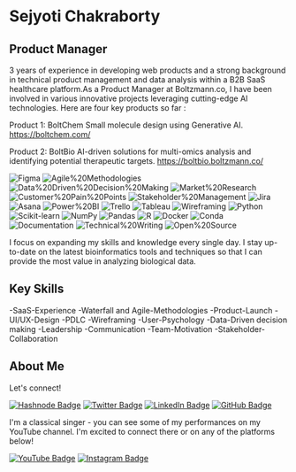 # Sejyoti Chakraborty

## Product Manager
3 years of experience in developing web products and a strong background in technical product management and data analysis within a B2B SaaS healthcare platform.As a Product Manager at Boltzmann.co, I have been involved in various innovative projects leveraging cutting-edge AI technologies. Here are four key products so far : 

Product 1: BoltChem
Small molecule design using Generative AI.
https://boltchem.com/

Product 2: BoltBio
AI-driven solutions for multi-omics analysis and identifying potential therapeutic targets.
https://boltbio.boltzmann.co/


![Figma](https://img.shields.io/badge/-Figma-F24E1E?style=flat)
![Agile%20Methodologies](https://img.shields.io/badge/-Agile%20Methodologies-FF6347?style=flat)
![Data%20Driven%20Decision%20Making](https://img.shields.io/badge/-Data%20Driven%20Decision%20Making-4682B4?style=flat)
![Market%20Research](https://img.shields.io/badge/-Market%20Research-32CD32?style=flat)
![Customer%20Pain%20Points](https://img.shields.io/badge/-Customer%20Pain%20Points-FF4500?style=flat)
![Stakeholder%20Management](https://img.shields.io/badge/-Stakeholder%20Management-8A2BE2?style=flat)
![Jira](https://img.shields.io/badge/-Jira-0052CC?style=flat)
![Asana](https://img.shields.io/badge/-Asana-F06A6A?style=flat)
![Power%20BI](https://img.shields.io/badge/-Power%20BI-F2C811?style=flat)
![Trello](https://img.shields.io/badge/-Trello-0079BF?style=flat)
![Tableau](https://img.shields.io/badge/-Tableau-E97627?style=flat)
![Wireframing](https://img.shields.io/badge/-Wireframing-9B59B6?style=flat)
![Python](https://img.shields.io/badge/-Python-3776AB?style=flat&logo=python&logoColor=white)
![Scikit-learn](https://img.shields.io/badge/-Scikit--learn-F7931E?style=flat&logo=scikit-learn&logoColor=white)
![NumPy](https://img.shields.io/badge/-NumPy-013243?style=flat&logo=numpy&logoColor=white)
![Pandas](https://img.shields.io/badge/-Pandas-150458?style=flat&logo=pandas&logoColor=white)
![R](https://img.shields.io/badge/-R-276DC3?style=flat&logo=r&logoColor=white)
![Docker](https://img.shields.io/badge/-Docker-2496ED?style=flat&logo=docker&logoColor=white)
![Conda](https://img.shields.io/badge/-Conda-4B8BBE?style=flat&logo=conda-forge&logoColor=white)
![Documentation](https://img.shields.io/badge/-Documentation-0C5176?style=flat)
![Technical%20Writing](https://img.shields.io/badge/-Technical%20Writing-0C5176?style=flat)
![Open%20Source](https://img.shields.io/badge/-Open%20Source-26D198?style=flat)


I focus on expanding my skills and knowledge every single day. I stay up-to-date on the latest bioinformatics tools and techniques so that I can provide the most value in analyzing biological data.

## Key Skills
-SaaS-Experience
-Waterfall and Agile-Methodologies
-Product-Launch
-UI/UX-Design
-PDLC
-Wireframing
-User-Psychology
-Data-Driven decision making
-Leadership
-Communication
-Team-Motivation
-Stakeholder-Collaboration

## About Me 
Let's connect!

[![Hashnode Badge](https://img.shields.io/badge/-hashnode-%23323330?style=for-the-badge&logo=hashnode&logoColor=white)](https://hashnode.com/@sejyotiarna)
[![Twitter Badge](https://img.shields.io/twitter/follow/Sejyotiarna?color=blue&label=%40Sejyotiarna&logo=twitter&logoColor=white&style=for-the-badge)](https://twitter.com/Sejyotiarna)
[![LinkedIn Badge](https://img.shields.io/badge/-LinkedIn-%230077B5?style=for-the-badge&logo=linkedin&logoColor=white)](https://www.linkedin.com/in/sejyoti-chakraborty-2124b519b/)
[![GitHub Badge](https://img.shields.io/badge/-GitHub-black?style=for-the-badge&logo=github&logoColor=white)](https://github.com/sejyoti)

I'm a classical singer - you can see some of my performances on my YouTube channel. I'm excited to connect there or on any of the platforms below!

[![YouTube Badge](https://img.shields.io/badge/-YouTube-%23FF0000?style=for-the-badge&logo=youtube&logoColor=white)](https://www.youtube.com/@sejyotiarna/about)
[![Instagram Badge](https://img.shields.io/badge/-Instagram-%23E4405F?style=for-the-badge&logo=instagram&logoColor=white)](https://www.instagram.com/sejyotiarna/)

